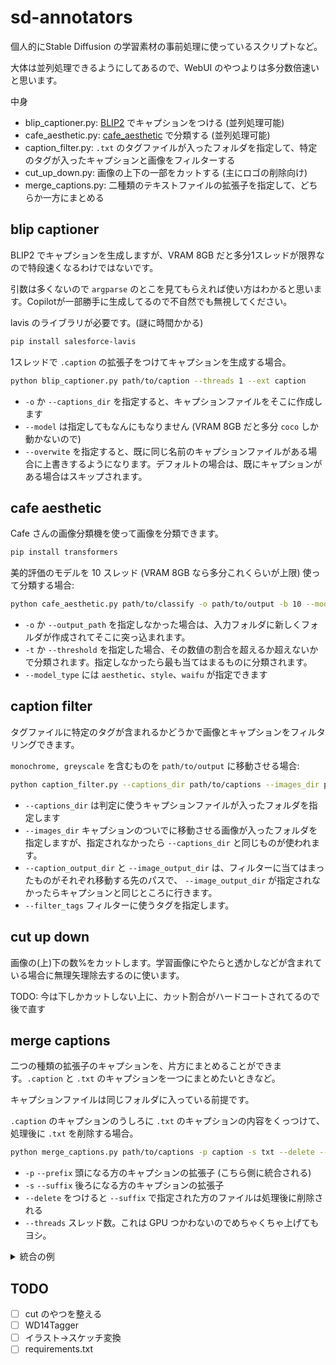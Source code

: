 # sd-annotators

個人的にStable Diffusion の学習素材の事前処理に使っているスクリプトなど。

大体は並列処理できるようにしてあるので、WebUI のやつよりは多分数倍速いと思います。

中身

- blip_captioner.py: [BLIP2](https://github.com/salesforce/LAVIS/tree/main/projects/blip2) でキャプションをつける (並列処理可能)
- cafe_aesthetic.py: [cafe_aesthetic](https://huggingface.co/spaces/cafeai/cafe_aesthetic_demo) で分類する (並列処理可能)
- caption_filter.py: `.txt` のタグファイルが入ったフォルダを指定して、特定のタグが入ったキャプションと画像をフィルターする
- cut_up_down.py: 画像の上下の一部をカットする (主にロゴの削除向け)
- merge_captions.py: 二種類のテキストファイルの拡張子を指定して、どちらか一方にまとめる

## blip captioner

BLIP2 でキャプションを生成しますが、VRAM 8GB だと多分1スレッドが限界なので特段速くなるわけではないです。

引数は多くないので `argparse` のとこを見てもらえれば使い方はわかると思います。Copilotが一部勝手に生成してるので不自然でも無視してください。

lavis のライブラリが必要です。(謎に時間かかる)

```bash
pip install salesforce-lavis
```

1スレッドで `.caption` の拡張子をつけてキャプションを生成する場合。

```bash
python blip_captioner.py path/to/caption --threads 1 --ext caption 
```

- `-o` か `--captions_dir` を指定すると、キャプションファイルをそこに作成します
- `--model` は指定してもなんにもなりません (VRAM 8GB だと多分 `coco` しか動かないので)
- `--overwite` を指定すると、既に同じ名前のキャプションファイルがある場合に上書きするようになります。デフォルトの場合は、既にキャプションがある場合はスキップされます。

## cafe aesthetic

Cafe さんの画像分類機を使って画像を分類できます。

```bash
pip install transformers
```

美的評価のモデルを 10 スレッド (VRAM 8GB なら多分これくらいが上限) 使って分類する場合:

```bash
python cafe_aesthetic.py path/to/classify -o path/to/output -b 10 --model_type aesthetic
```

- `-o` か `--output_path` を指定しなかった場合は、入力フォルダに新しくフォルダが作成されてそこに突っ込まれます。
- `-t` か `--threshold` を指定した場合、その数値の割合を超えるか超えないかで分類されます。指定しなかったら最も当てはまるものに分類されます。
- `--model_type` には `aesthetic`、`style`、`waifu` が指定できます

## caption filter

タグファイルに特定のタグが含まれるかどうかで画像とキャプションをフィルタリングできます。

`monochrome, greyscale` を含むものを `path/to/output` に移動させる場合:

```bash
python caption_filter.py --captions_dir path/to/captions --images_dir path/to/images --caption_output_dir path/to/output --filter_tags "monochrome" "greyscale"
```

- `--captions_dir` は判定に使うキャプションファイルが入ったフォルダを指定します
- `--images_dir` キャプションのついでに移動させる画像が入ったフォルダを指定しますが、指定されなかったら `--captions_dir` と同じものが使われます。
- `--caption_output_dir` と `--image_output_dir` は、フィルターに当てはまったものがそれぞれ移動する先のパスで、 `--image_output_dir` が指定されなかったらキャプションと同じところに行きます。
- `--filter_tags` フィルターに使うタグを指定します。

## cut up down

画像の(上)下の数%をカットします。学習画像にやたらと透かしなどが含まれている場合に無理矢理除去するのに使います。

TODO: 今は下しかカットしない上に、カット割合がハードコートされてるので後で直す

## merge captions

二つの種類の拡張子のキャプションを、片方にまとめることができます。`.caption` と `.txt` のキャプションを一つにまとめたいときなど。

キャプションファイルは同じフォルダに入っている前提です。

`.caption` のキャプションのうしろに `.txt` のキャプションの内容をくっつけて、処理後に `.txt` を削除する場合。  

```bash
python merge_captions.py path/to/captions -p caption -s txt --delete --threads 200
```
- `-p` `--prefix` 頭になる方のキャプションの拡張子 (こちら側に統合される)
- `-s` `--suffix` 後ろになる方のキャプションの拡張子 
- `--delete` をつけると `--suffix` で指定された方のファイルは処理後に削除される
- `--threads` スレッド数。これは GPU つかわないのでめちゃくちゃ上げてもヨシ。

<details>
<summary>統合の例</summary>

`-p` に BLIP2 のキャプションの `.caption` ファイル、 `-s` に Tagger のタグの `.txt` を指定して上のコマンドを実行した場合は、

`.caption` のキャプションファイルは

```
an anime illustration of a girl, 1girl, black hair, short hair....
```

みたいな感じになり、`.txt` ファイルは削除される。

</details>

## TODO

- [ ] cut のやつを整える
- [ ] WD14Tagger
- [ ] イラスト→スケッチ変換
- [ ] requirements.txt
